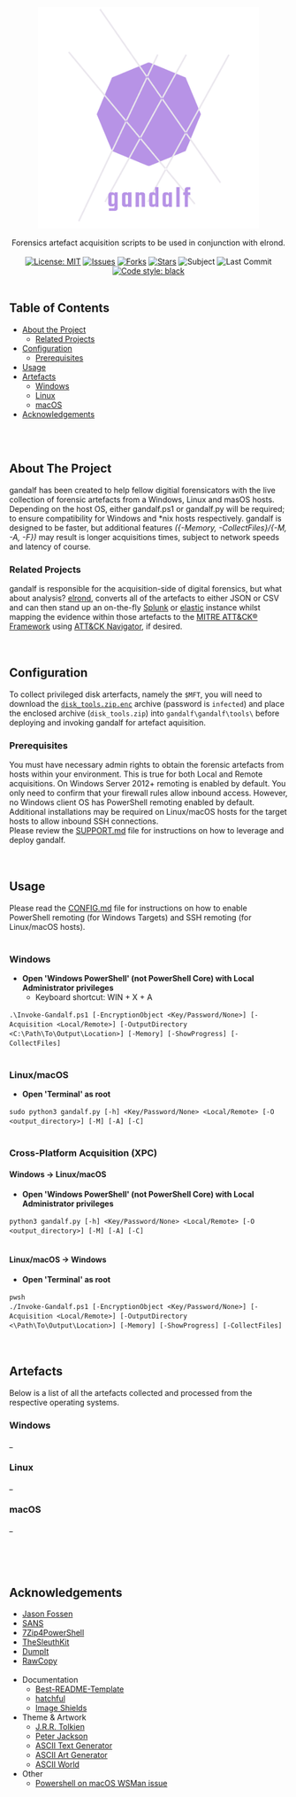 <p align="center">
  <a href="https://github.com/ezaspy/gandalf"><img src="gandalf/images/logo_trans_big.png" alt="Logo" width="400" height="400"></a>
  <p align="center">
    Forensics artefact acquisition scripts to be used in conjunction with elrond.
    <br><br>
    <a href="https://mit-license.org"><img src="https://img.shields.io/github/license/ezaspy/gandalf" alt="License: MIT"></a>
    <a href="https://github.com/ezaspy/gandalf/issues"><img src="https://img.shields.io/github/issues/ezaspy/gandalf" alt="Issues"></a>
    <a href="https://github.com/ezaspy/gandalf/network/members"><img src="https://img.shields.io/github/forks/ezaspy/gandalf" alt="Forks"></a>
    <a href="https://github.com/ezaspy/gandalf/stargazers"><img src="https://img.shields.io/github/stars/ezaspy/gandalf" alt="Stars"></a>
    <a><img src="https://img.shields.io/badge/subject-DFIR-red" alt="Subject"></a>
    <a><img src="https://img.shields.io/github/last-commit/ezaspy/gandalf" alt="Last Commit"></a>
    <a href="https://github.com/psf/black"><img alt="Code style: black" src="https://img.shields.io/badge/code%20style-black-000000.svg"></a>
    <br><br>
  </p>
</p>

## Table of Contents

- [About the Project](#about-the-project)
  - [Related Projects](#related-projects)
- [Configuration](#configuration)
  - [Prerequisites](#prerequisites)
- [Usage](#usage)
- [Artefacts](#artefacts)
  - [Windows](#windows)
  - [Linux](#linux)
  - [macOS](#macos)
- [Acknowledgements](#acknowledgements)

<br><br>

## About The Project

gandalf has been created to help fellow digitial forensicators with the live collection of forensic artefacts from a Windows, Linux and masOS hosts. Depending on the host OS, either gandalf.ps1 or gandalf.py will be required; to ensure compatibility for Windows and \*nix hosts respectively. gandalf is designed to be faster, but additional features *({-Memory, -CollectFiles}/{-M, -A, -F})* may result is longer acquisitions times, subject to network speeds and latency of course.
<br>

### Related Projects

gandalf is responsible for the acquisition-side of digital forensics, but what about analysis? [elrond](https://github.com/ezaspy/elrond), converts all of the artefacts to either JSON or CSV and can then stand up an on-the-fly [Splunk](https://www.splunk.com/) or [elastic](https://www.elastic.co/) instance whilst mapping the evidence within those artefacts to the [MITRE ATT&CK® Framework](https://attack.mitre.org/) using [ATT&CK Navigator](https://mitre-attack.github.io/attack-navigator/), if desired.
<br><br><br>

## Configuration

To collect privileged disk arterfacts, namely the `$MFT`, you will need to download the [`disk_tools.zip.enc`](https://drive.google.com/file/d/1LwmTMcJm8ggIvQnbSLT5-0CRG8NBBBdR/view?usp=share_link) archive (password is `infected`) and place the enclosed archive (`disk_tools.zip`) into `gandalf\gandalf\tools\` before deploying and invoking gandalf for artefact aquisition.<br>

### Prerequisites

You must have necessary admin rights to obtain the forensic artefacts from hosts within your environment. This is true for both Local and Remote acquisitions. On Windows Server 2012+ remoting is enabled by default. You only need to confirm that your firewall rules allow inbound access. However, no Windows client OS has PowerShell remoting enabled by default.<br>
Additional installations may be required on Linux/macOS hosts for the target hosts to allow inbound SSH connections.<br>
Please review the [SUPPORT.md](https://github.com/ezaspy/gandalf/blob/main/gandalf/SUPPORT.md) file for instructions on how to leverage and deploy gandalf.
<br><br><br>

## Usage

Please read the [CONFIG.md](https://github.com/ezaspy/gandalf/blob/main/gandalf/CONFIG.md) file for instructions on how to enable PowerShell remoting (for Windows Targets) and SSH remoting (for Linux/macOS hosts).<br><br>

### Windows

- **Open 'Windows PowerShell' (not PowerShell Core) with Local Administrator privileges**<br>
  - Keyboard shortcut: </kbd>WIN</kbd> + </kbd>X</kbd> + </kbd>A</kbd>

`.\Invoke-Gandalf.ps1 [-EncryptionObject <Key/Password/None>] [-Acquisition <Local/Remote>] [-OutputDirectory <C:\Path\To\Output\Location>] [-Memory] [-ShowProgress] [-CollectFiles]`<br><br>

### Linux/macOS
- **Open 'Terminal' as root**<br>

`sudo python3 gandalf.py [-h] <Key/Password/None> <Local/Remote> [-O <output_directory>] [-M] [-A] [-C]`<br><br>

### Cross-Platform Acquisition (XPC)
#### Windows -> Linux/macOS
- **Open 'Windows PowerShell' (not PowerShell Core) with Local Administrator privileges**<br>

`python3 gandalf.py [-h] <Key/Password/None> <Local/Remote> [-O <output_directory>] [-M] [-A] [-C]`<br><br>

#### Linux/macOS -> Windows
- **Open 'Terminal' as root**<br>

`pwsh`<br>
`./Invoke-Gandalf.ps1 [-EncryptionObject <Key/Password/None>] [-Acquisition <Local/Remote>] [-OutputDirectory <\Path\To\Output\Location>] [-Memory] [-ShowProgress] [-CollectFiles]`
<br><br><br>

## Artefacts

Below is a list of all the artefacts collected and processed from the respective operating systems.

### Windows

_

### Linux

_

### macOS

_

<br><br><br>

## Acknowledgements

- [Jason Fossen](https://blueteampowershell.com/)<br>
- [SANS](https://www.sans.org)<br>
- [7Zip4PowerShell](https://www.powershellgallery.com/packages/7Zip4Powershell/2.2.0)<br>
- [TheSleuthKit](https://sleuthkit.org/)<br>
- [DumpIt](https://github.com/Crypt2Shell/Comae-Toolkit)<br>
- [RawCopy](https://github.com/jschicht/RawCopy)<br><br>
- Documentation
  - [Best-README-Template](https://github.com/othneildrew/Best-README-Template)
  - [hatchful](https://hatchful.shopify.com)
  - [Image Shields](https://shields.io)
- Theme &amp; Artwork
  - [J.R.R. Tolkien](https://en.wikipedia.org/wiki/J._R._R._Tolkien)
  - [Peter Jackson](https://twitter.com/ReaPeterJackson)
  - [ASCII Text Generator](https://textkool.com/en/ascii-art-generator?hl=default&vl=default&font=Red%20Phoenix&text=Your%20text%20here%20)
  - [ASCII Art Generator](https://www.ascii-art-generator.org)
  - [ASCII World](http://www.asciiworld.com/-Lord-of-the-Rings-.html)
- Other
  - [Powershell on macOS WSMan issue](https://www.oasys.net/fragments/powershell-on-macos-wsman/)

[gandalf-screenshot]: images/screenshot.png
